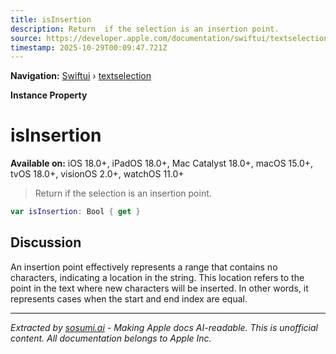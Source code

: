 ```yaml
---
title: isInsertion
description: Return  if the selection is an insertion point.
source: https://developer.apple.com/documentation/swiftui/textselection/isinsertion
timestamp: 2025-10-29T00:09:47.721Z
---
```


**Navigation:** [Swiftui](/documentation/swiftui) › [textselection](/documentation/swiftui/textselection)

**Instance Property**

# isInsertion

**Available on:** iOS 18.0+, iPadOS 18.0+, Mac Catalyst 18.0+, macOS 15.0+, tvOS 18.0+, visionOS 2.0+, watchOS 11.0+

> Return  if the selection is an insertion point.

```swift
var isInsertion: Bool { get }
```

## Discussion

An insertion point effectively represents a range that contains no characters, indicating a location in the string. This location refers to the point in the text where new characters will be inserted. In other words, it represents cases when the start and end index are equal.

---

*Extracted by [sosumi.ai](https://sosumi.ai) - Making Apple docs AI-readable.*
*This is unofficial content. All documentation belongs to Apple Inc.*
